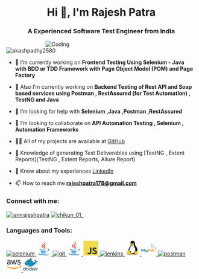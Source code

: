 <h1 align="center">Hi 👋, I'm Rajesh Patra</h1>
<h3 align="center">A Experienced Software Test Engineer from India</h3>
<img align="right" alt="Coding" width="400" src="https://www.lambdatest.com/resources/images/Software-Test-Management.gif">

<p align="left"> <img src="https://komarev.com/ghpvc/?username=akashpadhy2580&label=Profile%20views&color=0e75b6&style=flat" alt="akashpadhy2580" /> </p>

- 🔭 I’m currently working on **Frontend Testing Using Selenium - Java with BDD or TDD Framework with Page Object Model (POM) and Page Factory**

- 🌱 Also I’m currently working on **Backend Testing of Rest API and Soap based services using Postman , RestAssured (for Test Automation) , TestNG and Java**

- 🤝 I’m looking for help with **Selenium ,Java ,Postman ,RestAssured**

- 👯 I’m looking to collaborate on **API Automation Testing , Selenium , Automation Frameworks**

- 👨‍💻 All of my projects are available at [GitHub](/Iamrajesh007)

- 📝 Knowledge of generating Test Deliverables using [TestNG , Extent Reports](TestNG , Extent Reports, Allure Report)

- 📄 Know about my experiences [LinkedIn](https://linkedin.com/in/iamrajeshpatra)

- 📫 How to reach me **rajeshpatra178@gmail.com**

<h3 align="left">Connect with me:</h3>
<p align="left">
<a href="https://linkedin.com/in/iamrajeshpatra" target="blank"><img align="center" src="https://raw.githubusercontent.com/rahuldkjain/github-profile-readme-generator/master/src/images/icons/Social/linked-in-alt.svg" alt="iamrajeshpatra" height="30" width="40" /></a>
<a href="(https://www.instagram.com/i_am_raajesh/)" target="blank"><img align="center" src="https://raw.githubusercontent.com/rahuldkjain/github-profile-readme-generator/master/src/images/icons/Social/instagram.svg" alt="chikun_01_" height="30" width="40" /></a>
</p>

<h3 align="left">Languages and Tools:</h3>
<p align="left"> <a href="https://www.selenium.dev" target="_blank" rel="noreferrer"> <img src="https://raw.githubusercontent.com/detain/svg-logos/780f25886640cef088af994181646db2f6b1a3f8/svg/selenium-logo.svg" alt="selenium" width="40" height="40"/> <a href="https://www.java.com" target="_blank" rel="noreferrer"> <img src="https://raw.githubusercontent.com/devicons/devicon/master/icons/java/java-original.svg" alt="java" width="40" height="40"/> </a> <a href="https://git-scm.com/" target="_blank" rel="noreferrer"> <img src="https://www.vectorlogo.zone/logos/git-scm/git-scm-icon.svg" alt="git" width="40" height="40"/> </a> <a href="https://www.java.com" target="_blank" rel="noreferrer"> <img src="https://raw.githubusercontent.com/devicons/devicon/master/icons/java/java-original.svg" alt="java" width="40" height="40"/> </a> <a href="https://developer.mozilla.org/en-US/docs/Web/JavaScript" target="_blank" rel="noreferrer"> <img src="https://raw.githubusercontent.com/devicons/devicon/master/icons/javascript/javascript-original.svg" alt="javascript" width="40" height="40"/> </a> <a href="https://www.jenkins.io" target="_blank" rel="noreferrer"> <img src="https://www.vectorlogo.zone/logos/jenkins/jenkins-icon.svg" alt="jenkins" width="40" height="40"/> </a> <a href="https://www.linux.org/" target="_blank" rel="noreferrer"> <img src="https://raw.githubusercontent.com/devicons/devicon/master/icons/linux/linux-original.svg" alt="linux" width="40" height="40"/> </a> <a href="https://www.mysql.com/" target="_blank" rel="noreferrer"> <img src="https://raw.githubusercontent.com/devicons/devicon/master/icons/mysql/mysql-original-wordmark.svg" alt="mysql" width="40" height="40"/> </a> <a href="https://postman.com" target="_blank" rel="noreferrer"> <img src="https://www.vectorlogo.zone/logos/getpostman/getpostman-icon.svg" alt="postman" width="40" height="40"/> </a>  </a> <a href="https://aws.amazon.com" target="_blank" rel="noreferrer"> <img src="https://raw.githubusercontent.com/devicons/devicon/master/icons/amazonwebservices/amazonwebservices-original-wordmark.svg" alt="aws" width="40" height="40"/> </a> <a href="https://www.docker.com/" target="_blank" rel="noreferrer"> <img src="https://raw.githubusercontent.com/devicons/devicon/master/icons/docker/docker-original-wordmark.svg" alt="docker" width="40" height="40"/> </a> </p>
